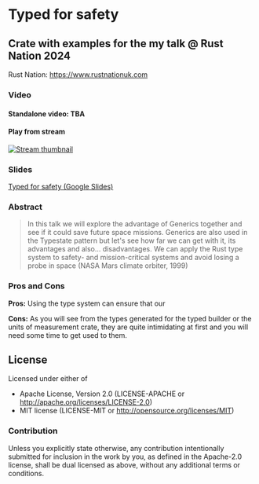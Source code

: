 # Typed for safety
## Crate with examples for the my talk @ Rust Nation 2024

Rust Nation: https://www.rustnationuk.com

### Video

#### Standalone video: TBA


#### Play from stream

[![Stream thumbnail](https://i3.ytimg.com/vi/lw62M9FKxZU/maxresdefault.jpg)](https://www.youtube.com/watch?v=lw62M9FKxZU&t=4868s)

### Slides

[Typed for safety (Google Slides)](https://docs.google.com/presentation/d/1yU-yeHNJA2A2vm_k1jWrOpJXd10_Af-gvapzwI2Emu8)

### Abstract

> In this talk we will explore the advantage of Generics together and see if it could save future space missions. Generics are also used in the Typestate pattern but let's see how far we can get with it, its advantages and also… disadvantages. We can apply the Rust type system to safety- and mission-critical systems and avoid losing a probe in space (NASA Mars climate orbiter, 1999)

### Pros and Cons

**Pros:** Using the type system can ensure that our 

**Cons:** As you will see from the types generated for the typed builder or the units of measurement crate, they are quite intimidating at first and you will need some time to get used to them.


## License

Licensed under either of

- Apache License, Version 2.0 (LICENSE-APACHE or http://apache.org/licenses/LICENSE-2.0)
- MIT license (LICENSE-MIT or http://opensource.org/licenses/MIT)

### Contribution

Unless you explicitly state otherwise, any contribution intentionally submitted for inclusion in the work by you, as defined in the Apache-2.0 license, shall be dual licensed as above, without any additional terms or conditions.